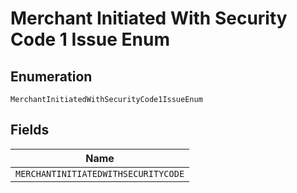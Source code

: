 
# Merchant Initiated With Security Code 1 Issue Enum

## Enumeration

`MerchantInitiatedWithSecurityCode1IssueEnum`

## Fields

| Name |
|  --- |
| `MERCHANTINITIATEDWITHSECURITYCODE` |

